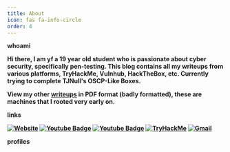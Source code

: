 ```yaml
---
title: About
icon: fas fa-info-circle
order: 4
---
```



<b>whoami<b>

Hi there, I am yf a 19 year old student who is passionate about cyber security, specifically pen-testing. This blog contains all my writeups from various platforms, TryHackMe, Vulnhub, HackTheBox, etc. 
Currently trying to complete TJNull's OSCP-Like Boxes.
 
View my other <a href="https://github.com/yufongg/writeups">writeups</a> in PDF format (badly formatted), these are machines that I rooted very early on.

<b>links<b>

<a href="https://yufongg.github.io" rel="nofollow"><img src="https://camo.githubusercontent.com/9b9ad66202fd8c1133c54ef2c3d20aa0f9864d50ecaa05a55897212203a63f29/68747470733a2f2f696d672e736869656c64732e696f2f62616467652f2d47697448756225323050616765732d3232323232323f6c6f676f3d4769744875622532305061676573" alt="Website" data-canonical-src="https://img.shields.io/badge/-GitHub%20Pages-222222?logo=GitHub%20Pages" style="max-width: 100%;"></a>
<a href="https://www.youtube.com/user/MegaPwnYa/videos" rel="nofollow"><img src="https://camo.githubusercontent.com/69f868809130996cc987f1386781f32ce1808f3bbad07a9be295a435ef79d12b/68747470733a2f2f696d672e736869656c64732e696f2f62616467652f2d596f75747562652d6461726b7265643f7374796c653d666c61742d737175617265266c6f676f3d796f7574756265266c6f676f436f6c6f723d7768697465266c696e6b3d68747470733a2f2f7777772e796f75747562652e636f6d2f757365722f4d65676150776e59612f766964656f73" alt="Youtube Badge" data-canonical-src="https://img.shields.io/badge/-Youtube-darkred?style=flat-square&amp;logo=youtube&amp;logoColor=white&amp;link=https://www.youtube.com/user/MegaPwnYa/videos" style="max-width: 100%;"></a>
<a href="https://app.hackthebox.com/users/834331" rel="nofollow"><img src="https://camo.githubusercontent.com/22793f12fb2e2c2221b70378754f8a60d209fafbd9660e4488ed4a93b4f77393/68747470733a2f2f696d672e736869656c64732e696f2f62616467652f2d4861636b546865426f782d626c61636b3f7374796c653d666c61742d737175617265266c6f676f3d6861636b746865626f78266c6f676f436f6c6f723d7768697465266c696e6b3d68747470733a2f2f6170702e6861636b746865626f782e636f6d2f75736572732f383334333331" alt="Youtube Badge" data-canonical-src="https://img.shields.io/badge/-HackTheBox-black?style=flat-square&amp;logo=hackthebox&amp;logoColor=white&amp;link=https://app.hackthebox.com/users/834331" style="max-width: 100%;"></a>
<a href="https://tryhackme.com/p/kyluc" rel="nofollow"><img src="https://camo.githubusercontent.com/ecc774294fea437fc4f918396e774470d08522488e0a5ff0fd7c72cc2738f784/68747470733a2f2f696d672e736869656c64732e696f2f62616467652f2d5472794861636b4d652d3231324334323f6c6f676f3d5472794861636b4d65" alt="TryHackMe" data-canonical-src="https://img.shields.io/badge/-TryHackMe-212C42?logo=TryHackMe" style="max-width: 100%;"></a>
<a href="mailto:yufongggg@gmail.com"><img src="https://camo.githubusercontent.com/b1ac5027d7820abfd6ccaad12b2bda39f826afe78fef5247b1be178c046801be/68747470733a2f2f696d672e736869656c64732e696f2f62616467652f2d476d61696c2d626c61636b3f7374796c653d666c61742d737175617265266c6f676f3d6861636b746865626f78266c6f676f436f6c6f723d7768697465266c696e6b3d68747470733a2f2f6170702e6861636b746865626f782e636f6d2f75736572732f383334333331" alt="Gmail" data-canonical-src="https://img.shields.io/badge/-Gmail-black?style=flat-square&amp;logo=hackthebox&amp;logoColor=white&amp;link=https://app.hackthebox.com/users/834331" style="max-width: 100%;"></a>
<style>
#test {
  float: left;
  position: relative;
  top: 5px;
}

#test1 {
    float: left;


}


</style>


<b>profiles<b>


<div class="row">
    <div id="test1">
        <script src="https://tryhackme.com/badge/663816" wid></script>
    </div>
    <div id="test">
        <script src="https://www.hackthebox.eu/badge/834331"></script>
    </div>
</div>

